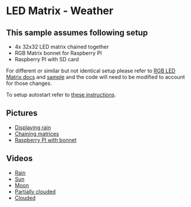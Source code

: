 ﻿# LED Matrix - Weather

## This sample assumes following setup

- 4x 32x32 LED matrix chained together
- RGB Matrix bonnet for Raspberry PI
- Raspberry PI with SD card

For different or similar but not identical setup please refer to [RGB LED Matrix docs](../../src/devices/RGBLedMatrix/README.md) and [sample](../../src/devices/RGBLedMatrix/samples/README.md) and the code will need to be modified to account for those changes.

To setup autostart refer to [these instructions](../../Documentation/How-to-start-your-app-automatically-on-boot.md).

## Pictures

- [Displaying rain](rain.jpg)
- [Chaining matrices](chaining-matrices.jpg)
- [Raspberry PI with bonnet](pi-with-bonnet.jpg)

## Videos

- [Rain](https://youtu.be/77mvUjvwDyk)
- [Sun](https://youtu.be/Qgp0_x6hhy4)
- [Moon](https://youtu.be/Fwl2raXm7q4)
- [Partially clouded](https://youtu.be/Fx4vf2mUvSs)
- [Clouded](https://youtu.be/bKvKFaCce24)
